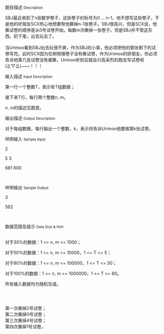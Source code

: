 <div class="panel panel-default">
<div class="area-title">
<span>
题目描述
<small>Description</small>
</span></div>
<div class="panel-body">

<p>SBJ最近收到了n张数学卷子，这些卷子的标号为0 ... n-1，他不想写这些卷子，于是他的好朋友SCX热心地想要帮他撕掉n-1张卷子。SBJ很高兴，但是SCX说，他撕试卷的顺序是从0号试卷开始，每数m次撕掉一张卷子。但是SBJ并不管这东西，扔下笔，出去玩去了。<br><br>当Urimoo看到SBJ出去玩很不爽，作为SBJ的小弟，他必须把他的那张剩下的试卷写完。此时SCX因为在刷物理卷子没有撕试卷，作为Urimoo的好朋友，你必须告诉他第几张试卷没有被撕，Urimoo听到后就会兴高采烈的跑去写试卷啦(≧▽≦)~~~！！！</p>

</div>
</div>

<div class="panel panel-default">
<div class="area-title">
<span>
输入描述
<small>Input Description</small>
</span></div>
<div class="panel-body">
<p>第一行一个整数T，表示有T组数据；</p><p>接下来T行，每行两个整数n, m。</p><p>n, m的描述见题意。</p>

</div>
</div>
<div  class="panel panel-default">
<div class="area-title">
<span>
输出描述
<small>Output Description</small>
</span></div>
<div class="panel-body">

<p>对于每组数据，每行输出一个整数，k，表示你告诉Urimoo他要做第k张试卷。</p>

</div>
</div>


<div class="panel panel-default">
<div class="area-title">
<span>
样例输入
<small>Sample Input</small>
</span></div>
<div class="panel-body">
<p>2</p><p>5 3</p><p>681 600</p><p><br></p>

</div>
</div>

<div class="panel panel-default">
<div class="area-title">
<span>
样例输出
<small>Sample Output</small>
</span></div>
<div class="panel-body">
<p>3</p><p>562</p><p><br></p>

</div>
</div>

<div class="panel panel-default">
<div class="area-title">
<span>
数据范围及提示
<small>Data Size & Hint</small>
</span></div>
<div class="panel-body">
<p><br>对于30%的数据：1 &lt;= n, m &lt;= 1000；</p><p>对于50%的数据：1 &lt;= n, m &lt;= 10000，1 &lt;= T &lt;= 5；</p><p>对于80%的数据：1 &lt;= n, m &lt;= 100000，1 &lt;= T &lt;= 50；</p><p>对于100%的数据：1 &lt;= n, m &lt;= 1000000，1 &lt;= T &lt;= 80。</p><p>所有输入数据均为随机生成。<br></p><p><img src="/source/codevs/codevs-4155/img/aHR0cDovL2ltZy5ibG9nLmNzZG4ubmV0LzIwMTUwOTA5MTkyMjU4MDE3" title=""><br></p><p><br></p><p>第一次撕掉2号试卷；<br>第二次撕掉0号试卷；<br>第三次撕掉4号试卷；<br>第四次撕掉1号试卷。</p>
</div>
</div>